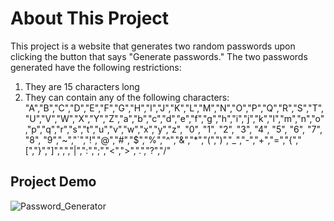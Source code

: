# About This Project
This project is a website that generates two random passwords upon clicking the button that says "Generate passwords." The two passwords generated have the following restrictions:
1. They are 15 characters long
2. They can contain any of the following characters: "A","B","C","D","E","F","G","H","I","J","K","L","M","N","O","P","Q","R","S","T","U","V","W","X","Y","Z","a","b","c","d","e","f","g","h","i","j","k","l","m","n","o","p","q","r","s","t","u","v","w","x","y","z", "0", "1", "2", "3", "4", "5", "6", "7", "8", "9","~","`","!","@","#","$","%","^","&","*","(",")","_","-","+","=","{","[","}","]",",","|",":",";","<",">",".","?","/"

## Project Demo
![Password_Generator](https://github.com/user-attachments/assets/1ddebd0e-c014-41b6-8d0f-a67c2f062b59)
